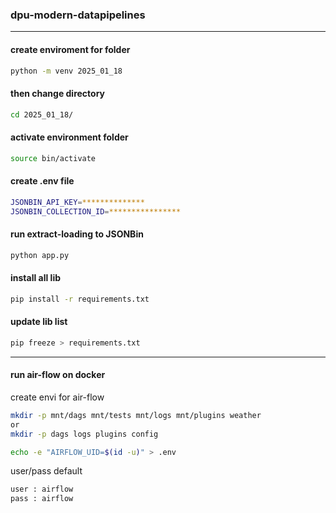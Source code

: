 ### dpu-modern-datapipelines
---
#### create enviroment for folder
```bash
python -m venv 2025_01_18
```
#### then change directory
```bash
cd 2025_01_18/
```
#### activate environment folder
```bash
source bin/activate
```
#### create .env file
```bash
JSONBIN_API_KEY=**************
JSONBIN_COLLECTION_ID=****************
```
#### run extract-loading to JSONBin
```bash
python app.py
```
#### install all lib
```bash
pip install -r requirements.txt
```
#### update lib list
```bash
pip freeze > requirements.txt
```
---
#### run air-flow on docker
create envi for air-flow
```bash
mkdir -p mnt/dags mnt/tests mnt/logs mnt/plugins weather
or
mkdir -p dags logs plugins config
```
```bash
echo -e "AIRFLOW_UID=$(id -u)" > .env
```
user/pass default
```bash
user : airflow
pass : airflow
```